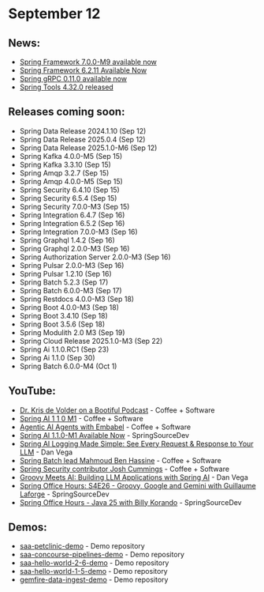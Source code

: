 # September 12

## News:

- [Spring Framework 7.0.0-M9 available now](https://spring.io/blog/2025/09/11/spring-framework-7-0-0-M9-available-now)
- [Spring Framework 6.2.11 Available Now](https://spring.io/blog/2025/09/11/spring-framework-6-2-11-available%20now)
- [Spring gRPC 0.11.0 available now](https://spring.io/blog/2025/09/10/spring-grpc-0-11-1-available)
- [Spring Tools 4.32.0 released](https://spring.io/blog/2025/09/10/spring-tools-4-32-0-released)

## Releases coming soon:

- Spring Data Release 2024.1.10 (Sep 12)
- Spring Data Release 2025.0.4 (Sep 12)
- Spring Data Release 2025.1.0-M6 (Sep 12)
- Spring Kafka 4.0.0-M5 (Sep 15)
- Spring Kafka 3.3.10 (Sep 15)
- Spring Amqp 3.2.7 (Sep 15)
- Spring Amqp 4.0.0-M5 (Sep 15)
- Spring Security 6.4.10 (Sep 15)
- Spring Security 6.5.4 (Sep 15)
- Spring Security 7.0.0-M3 (Sep 15)
- Spring Integration 6.4.7 (Sep 16)
- Spring Integration 6.5.2 (Sep 16)
- Spring Integration 7.0.0-M3 (Sep 16)
- Spring Graphql 1.4.2 (Sep 16)
- Spring Graphql 2.0.0-M3 (Sep 16)
- Spring Authorization Server 2.0.0-M3 (Sep 16)
- Spring Pulsar 2.0.0-M3 (Sep 16)
- Spring Pulsar 1.2.10 (Sep 16)
- Spring Batch 5.2.3 (Sep 17)
- Spring Batch 6.0.0-M3 (Sep 17)
- Spring Restdocs 4.0.0-M3 (Sep 18)
- Spring Boot 4.0.0-M3 (Sep 18)
- Spring Boot 3.4.10 (Sep 18)
- Spring Boot 3.5.6 (Sep 18)
- Spring Modulith 2.0 M3 (Sep 19)
- Spring Cloud Release 2025.1.0-M3 (Sep 22)
- Spring Ai 1.1.0.RC1 (Sep 23)
- Spring Ai 1.1.0 (Sep 30)
- Spring Batch 6.0.0-M4 (Oct 1)

## YouTube:

- [Dr. Kris de Volder on a Bootiful Podcast](https://www.youtube.com/watch?v=_9_Y8u_TAvs) - Coffee + Software
- [Spring AI 1 1 0 M1](https://www.youtube.com/watch?v=hmEVUtulHTI) - Coffee + Software
- [Agentic AI Agents with Embabel](https://www.youtube.com/watch?v=kpeYvKha5oE) - Coffee + Software
- [Spring AI 1.1.0-M1 Available Now](https://www.youtube.com/shorts/B2u0_XIF-o4) - SpringSourceDev
- [Spring AI Logging Made Simple: See Every Request & Response to Your LLM](https://www.youtube.com/watch?v=R_BXvIKrN4c) - Dan Vega
- [Spring Batch lead Mahmoud Ben Hassine](https://www.youtube.com/watch?v=JOiGP7y60eA) - Coffee + Software
- [Spring Security contributor Josh Cummings](https://www.youtube.com/watch?v=GJ1o3nnQZz0) - Coffee + Software
- [Groovy Meets AI: Building LLM Applications with Spring AI](https://www.youtube.com/watch?v=rQwm9--DMIA) - Dan Vega
- [Spring Office Hours: S4E26 - Groovy, Google and Gemini with Guillaume Laforge](https://www.youtube.com/watch?v=1Oojjy0pRlQ) - SpringSourceDev
- [Spring Office Hours - Java 25 with Billy Korando](https://www.youtube.com/watch?v=kDSyNAfjDWY) - SpringSourceDev

## Demos:

- [saa-petclinic-demo](https://github.com/dashaun-tanzu/saa-petclinic-demo) - Demo repository
- [saa-concourse-pipelines-demo](https://github.com/dashaun-tanzu/saa-concourse-pipelines-demo) - Demo repository
- [saa-hello-world-2-6-demo](https://github.com/dashaun-tanzu/saa-hello-world-2-6-demo) - Demo repository
- [saa-hello-world-1-5-demo](https://github.com/dashaun-tanzu/saa-hello-world-1-5-demo) - Demo repository
- [gemfire-data-ingest-demo](https://github.com/dashaun-tanzu/gemfire-data-ingest-demo) - Demo repository

